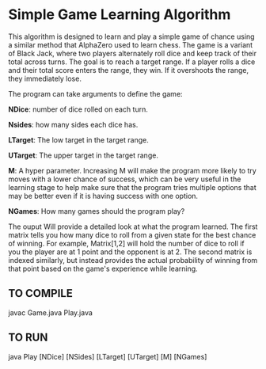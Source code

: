 # Simple Game Learning Algorithm

This algorithm is designed to learn and play a simple game of chance using a similar method that AlphaZero used to learn chess.  The game is a variant of Black Jack, where two players alternately roll dice and keep track of their total across turns.  The goal is to reach a target range.  If a player rolls a dice and their total score enters the range, they win.  If it overshoots the range, they immediately lose.  

The program can take arguments to define the game:

**NDice**: number of dice rolled on each turn.

**Nsides**: how many sides each dice has.

**LTarget**: The low target in the target range.

**UTarget**: The upper target in the target range.

**M**: A hyper parameter.  Increasing M will make the program more likely to try moves with a lower chance of success, which can be very useful in the learning stage to help make sure that the program tries multiple options that may be better even if it is having success with one option.

**NGames**: How many games should the program play?

The ouput Will provide a detailed look at what the program learned.  The first matrix tells you how many dice to roll from a given state for the best chance of winning.  For example, Matrix[1,2] will hold the number of dice to roll if you the player are at 1 point and the opponent is at 2.  The second matrix is indexed similarly, but instead provides the actual probability of winning from that point based on the game's experience while learning.

TO COMPILE
----------

javac Game.java Play.java

TO RUN
------

java Play [NDice] [NSides] [LTarget] [UTarget] [M] [NGames]
